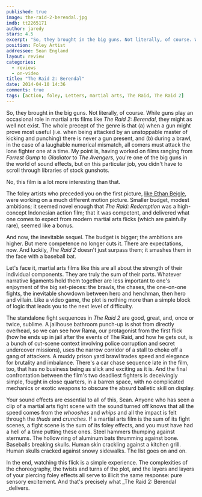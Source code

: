 ```yaml
---
published: true
image: the-raid-2-berendal.jpg
imdb: tt2265171
author: jaredy
stars: 4.5
excerpt: "So, they brought in the big guns. Not literally, of course. While guns play an occasional role in martial arts films like The Raid 2: Berendal, they might as well not exist."
position: Foley Artist
addressee: Sean England
layout: review
categories: 
  - reviews
  - on-video
title: "The Raid 2: Berendal"
date: 2014-04-10 14:36
comments: true
tags: [action, foley, Letters, martial arts, The Raid, The Raid 2]
---
```

So, they brought in the big guns. Not literally, of course. While guns play an occasional role in martial arts films like _The Raid 2: Berendal_, they might as well not exist. The whole precept of the genre is that (a) when a gun might prove most useful (i.e. when being attacked by an unstoppable master of kicking and punching) there is never a gun present, and (b) during a brawl, in the case of a laughable numerical mismatch, all comers must attack the lone fighter one at a time. My point is, having worked on films ranging from _Forrest_ _Gump_ to _Gladiator_ to _The Avengers_, you're one of the big guns in the world of sound effects, but on this particular job, you didn't have to scroll through libraries of stock gunshots.

No, this film is a lot more interesting than that.

The foley artists who preceded you on the first picture, [like Ethan Beigle][1], were working on a much different motion picture. Smaller budget, modest ambitions; it seemed novel enough that _The Raid: Redemption_ was a high-concept Indonesian action film; that it was competent, and delivered what one comes to expect from modern martial arts flicks (which are painfully rare), seemed like a bonus.

   [1]: /content/2012/3/16/sxsw-postcard-the-raid-redemption.html

And now, the inevitable sequel. The budget is bigger; the ambitions are higher. But mere competence no longer cuts it. There are expectations, now. And luckily, _The Raid 2_ doesn't just surpass them; it smashes them in the face with a baseball bat.

Let's face it, martial arts films like this are all about the strength of their individual components. They are truly the sum of their parts. Whatever narrative ligaments hold them together are less important to one's enjoyment of the big set-pieces: the brawls, the chases, the one-on-one fights, the inevitable showdown between hero and henchman, then hero and villain. Like a video game, the plot is nothing more than a simple block of logic that leads you to the next level of difficulty.

The standalone fight sequences in _The Raid 2_ are good, great, and, once or twice, sublime. A jailhouse bathroom punch-up is shot from directly overhead, so we can see how Rama, our protagonist from the first flick (how he ends up in jail after the events of The Raid, and how he gets out, is a bunch of cut-scene context involving police corruption and secret undercover missions), uses the narrow corridor of a stall to choke off a gang of attackers. A muddy prison yard brawl trades speed and elegance for brutality and imbalance. There's a car chase sequence late in the film, too, that has no business being as slick and exciting as it is. And the final confrontation between the film's two deadliest fighters is deceivingly simple, fought in close quarters, in a barren space, with no complicated mechanics or exotic weapons to obscure the absurd balletic skill on display.

Your sound effects are essential to all of this, Sean. Anyone who has seen a clip of a martial arts fight scene with the sound turned off knows that all the speed comes from the _whooshes_ and _whips_ and all the impact is felt through the _thuds_ and _crunches_. If a martial arts film is the sum of its fight scenes, a fight scene is the sum of its foley effects, and you must have had a hell of a time putting these ones. Steel hammers thumping against sternums. The hollow ring of aluminum bats thrumming against bone. Baseballs breaking skulls. Human skin crackling against a kitchen grill. Human skulls cracked against snowy sidewalks. The list goes on and on.

In the end, watching this flick is a simple experience. The complexities of the choreography, the twists and turns of the plot, and the layers and layers of your piercing foley effects all serve to illicit the same response: pure sensory excitement. And that's precisely what _The Raid 2: Berendal _delivers.
